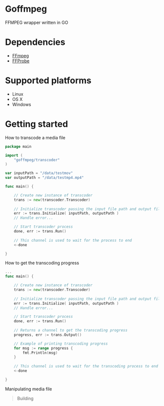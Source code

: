 ﻿# Goffmpeg
FFMPEG wrapper written in GO


# Dependencies
- [FFmpeg](https://www.ffmpeg.org/)
- [FFProbe](https://www.ffmpeg.org/ffprobe.html)

# Supported platforms

 - Linux
 - OS X
 - Windows

# Getting started
How to transcode a media file
```go
package main

import (
    "goffmpeg/transcoder"
)

var inputPath = "/data/testmov"
var outputPath = "/data/testmp4.mp4"

func main() {

	// Create new instance of transcoder
    trans := new(transcoder.Transcoder)
	
	// Initialize transcoder passing the input file path and output file path
    err := trans.Initialize( inputPath, outputPath )
    // Handle error...

	// Start transcoder process
	done, err := trans.Run()
	
	// This channel is used to wait for the process to end
	<-done

}
```
How to get the transcoding progress
```go
...
func main() {

	// Create new instance of transcoder
    trans := new(transcoder.Transcoder)
	
	// Initialize transcoder passing the input file path and output file path
    err := trans.Initialize( inputPath, outputPath )
    // Handle error...

	// Start transcoder process
	done, err := trans.Run()
	
	// Returns a channel to get the transcoding progress
	progress, err := trans.Output()

	// Example of printing transcoding progress
	for msg := range progress {
		fmt.Println(msg)
	}
	
	// This channel is used to wait for the transcoding process to end
	<-done

}
```
Manipulating media file
> Building